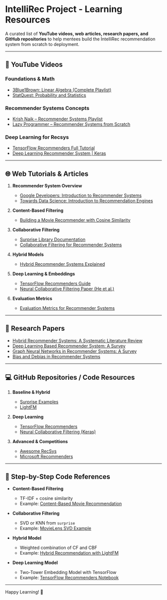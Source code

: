 # IntelliRec Project - Learning Resources

A curated list of **YouTube videos, web articles, research papers, and GitHub repositories** 
to help mentees build the IntelliRec recommendation system from scratch to deployment.

---

## 🎥 YouTube Videos

### Foundations & Math
- [3Blue1Brown: Linear Algebra (Complete Playlist)](https://www.youtube.com/playlist?list=PLZHQObOWTQDMsr9K-rj53DwVRMYO3t5Yr)
- [StatQuest: Probability and Statistics](https://www.youtube.com/user/joshstarmer)

### Recommender Systems Concepts
- [Krish Naik – Recommender Systems Playlist](https://www.youtube.com/playlist?list=PLZoTAELRMXVNlZXpAPuZ6nUmRjxUdXb3u)
- [Lazy Programmer – Recommender Systems from Scratch](https://www.youtube.com/watch?v=ZspR5PZemcs)

### Deep Learning for Recsys
- [TensorFlow Recommenders Full Tutorial](https://www.youtube.com/watch?v=yI9HZ3uwu8M)
- [Deep Learning Recommender System | Keras](https://www.youtube.com/watch?v=kcfAT1dcxG8)

---

## 🌐 Web Tutorials & Articles

1. **Recommender System Overview**
   - [Google Developers: Introduction to Recommender Systems](https://developers.google.com/machine-learning/recommendation)
   - [Towards Data Science: Introduction to Recommendation Engines](https://towardsdatascience.com/introduction-to-recommender-systems-6c66cf15ada)

2. **Content-Based Filtering**
   - [Building a Movie Recommender with Cosine Similarity](https://towardsdatascience.com/building-a-movie-recommendation-engine-using-cosine-similarity-264ecb0a8a79)

3. **Collaborative Filtering**
   - [Surprise Library Documentation](https://surprise.readthedocs.io/en/stable/)
   - [Collaborative Filtering for Recommender Systems](https://towardsdatascience.com/collaborative-filtering-for-recommendation-systems-89403d8942d6)

4. **Hybrid Models**
   - [Hybrid Recommender Systems Explained](https://www.kdnuggets.com/2019/09/hybrid-recommender-systems.html)

5. **Deep Learning & Embeddings**
   - [TensorFlow Recommenders Guide](https://www.tensorflow.org/recommenders)
   - [Neural Collaborative Filtering Paper (He et al.)](https://arxiv.org/pdf/1708.05031.pdf)

6. **Evaluation Metrics**
   - [Evaluation Metrics for Recommender Systems](https://towardsdatascience.com/evaluation-metrics-for-recommender-systems-df56c661f546)

---

## 📄 Research Papers

- [Hybrid Recommender Systems: A Systematic Literature Review](https://arxiv.org/pdf/1901.03888.pdf)
- [Deep Learning Based Recommender System: A Survey](https://arxiv.org/pdf/1707.07435.pdf)
- [Graph Neural Networks in Recommender Systems: A Survey](https://arxiv.org/pdf/2011.02260.pdf)
- [Bias and Debias in Recommender Systems](https://arxiv.org/pdf/2010.03240.pdf)

---

## 💻 GitHub Repositories / Code Resources

1. **Baseline & Hybrid**
   - [Surprise Examples](https://github.com/NicolasHug/Surprise)
   - [LightFM](https://github.com/lyst/lightfm)

2. **Deep Learning**
   - [TensorFlow Recommenders](https://github.com/tensorflow/recommenders)
   - [Neural Collaborative Filtering (Keras)](https://github.com/hexiangnan/neural_collaborative_filtering)

3. **Advanced & Competitions**
   - [Awesome RecSys](https://github.com/jihoo-kim/awesome-RecSys)
   - [Microsoft Recommenders](https://github.com/microsoft/recommenders)

---

## 🧩 Step-by-Step Code References

- **Content-Based Filtering**
  - TF-IDF + cosine similarity  
  - Example: [Content-Based Movie Recommendation](https://www.kaggle.com/code/tarunpaparaju/content-based-recommender-system)

- **Collaborative Filtering**
  - SVD or KNN from `surprise`  
  - Example: [MovieLens SVD Example](https://colab.research.google.com/github/NicolasHug/Surprise/blob/master/examples/movie_lens_example.ipynb)

- **Hybrid Model**
  - Weighted combination of CF and CBF  
  - Example: [Hybrid Recommendation with LightFM](https://towardsdatascience.com/hybrid-recommender-system-lightfm-in-python-bd2cf2c7e331)

- **Deep Learning Model**
  - Two-Tower Embedding Model with TensorFlow  
  - Example: [TensorFlow Recommenders Notebook](https://www.tensorflow.org/recommenders/examples/basic_retrieval)

---

Happy Learning! 🚀
